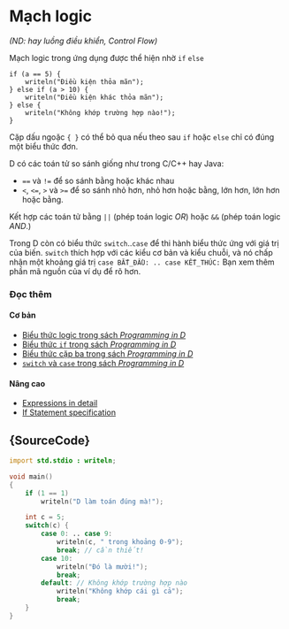 # Mạch logic

_(ND: hay *luồng điều khiển*, *Control Flow*)_

Mạch logic trong ứng dụng được thể hiện nhờ `if` `else`

    if (a == 5) {
        writeln("Điều kiện thỏa mãn");
    } else if (a > 10) {
        writeln("Điều kiện khác thỏa mãn");
    } else {
        writeln("Không khớp trường hợp nào!");
    }

Cặp dấu ngoặc `{ }` có thể bỏ qua nếu theo sau `if` hoặc `else` chỉ
có đúng một biểu thức đơn.

D có các toán tử so sánh giống như trong C/C++ hay Java:

* `==` và `!=` để so sánh bằng hoặc khác nhau
* `<`, `<=`, `>` và `>=` để so sánh nhỏ hơn, nhỏ hơn hoặc bằng, lớn hơn, lớn hơn hoặc bằng.

Kết hợp các toán tử bằng `||` (phép toán logic *OR*) hoặc `&&`
(phép toán logic *AND*.)

Trong D còn có biểu thức `switch`..`case` để thi hành biểu thức ứng
với giá trị của biến. `switch` thích hợp với các kiểu cơ bản và kiểu chuỗi,
và nó chấp nhận một khoảng giá trị `case BẮT_ĐẦU: .. case KẾT_THÚC:`
Bạn xem thêm phần mã nguồn của ví dụ để rõ hơn.

### Đọc thêm

#### Cơ bản

- [Biểu thức logic trong sách _Programming in D_](http://ddili.org/ders/d.en/logical_expressions.html)
- [Biểu thức `if` trong sách _Programming in D_](http://ddili.org/ders/d.en/if.html)
- [Biểu thức cặp ba trong sách _Programming in D_](http://ddili.org/ders/d.en/ternary.html)
- [`switch` và `case` trong sách _Programming in D_](http://ddili.org/ders/d.en/switch_case.html)

#### Nâng cao

- [Expressions in detail](https://dlang.org/spec/expression.html)
- [If Statement specification](https://dlang.org/spec/statement.html#if-statement)

## {SourceCode}

```d
import std.stdio : writeln;

void main()
{
    if (1 == 1)
        writeln("D làm toán đúng mà!");

    int c = 5;
    switch(c) {
        case 0: .. case 9:
            writeln(c, " trong khoảng 0-9");
            break; // cần thiết!
        case 10:
            writeln("Đó là mười!");
            break;
        default: // Không khớp trường hợp nào
            writeln("Không khớp cái gì cả");
            break;
    }
}
```
